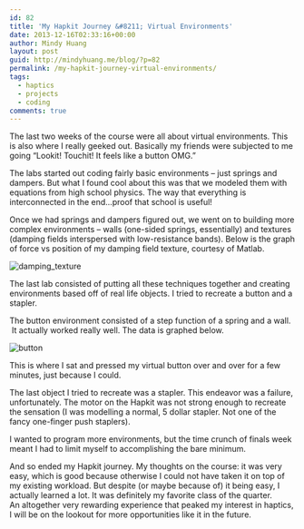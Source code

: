 ```yaml
---
id: 82
title: 'My Hapkit Journey &#8211; Virtual Environments'
date: 2013-12-16T02:33:16+00:00
author: Mindy Huang
layout: post
guid: http://mindyhuang.me/blog/?p=82
permalink: /my-hapkit-journey-virtual-environments/
tags:
  - haptics
  - projects
  - coding
comments: true
---
```

The last two weeks of the course were all about virtual environments. This is also where I really geeked out. Basically my friends were subjected to me going &#8220;Lookit! Touchit! It feels like a button OMG.&#8221;

The labs started out coding fairly basic environments &#8211; just springs and dampers. But what I found cool about this was that we modeled them with equations from high school physics. The way that everything is interconnected in the end&#8230;proof that school is useful! 

Once we had springs and dampers figured out, we went on to building more complex environments &#8211; walls (one-sided springs, essentially) and textures (damping fields interspersed with low-resistance bands). Below is the graph of force vs position of my damping field texture, courtesy of Matlab.

<img class="alignnone size-medium wp-image-88" alt="damping_texture" src="http://s416.photobucket.com/albums/pp249/KCHuang/Blog/damping_texture.png" />

The last lab consisted of putting all these techniques together and creating environments based off of real life objects. I tried to recreate a button and a stapler.

The button environment consisted of a step function of a spring and a wall.  It actually worked really well. The data is graphed below.

<img class="alignnone size-medium wp-image-89" alt="button" src="http://s416.photobucket.com/albums/pp249/KCHuang/Blog/button.png" />

This is where I sat and pressed my virtual button over and over for a few minutes, just because I could.

The last object I tried to recreate was a stapler. This endeavor was a failure, unfortunately. The motor on the Hapkit was not strong enough to recreate the sensation (I was modelling a normal, 5 dollar stapler. Not one of the fancy one-finger push staplers).

I wanted to program more environments, but the time crunch of finals week meant I had to limit myself to accomplishing the bare minimum.

And so ended my Hapkit journey. My thoughts on the course: it was very easy, which is good because otherwise I could not have taken it on top of my existing workload. But despite (or maybe because of) it being easy, I actually learned a lot. It was definitely my favorite class of the quarter. An altogether very rewarding experience that peaked my interest in haptics, I will be on the lookout for more opportunities like it in the future.
